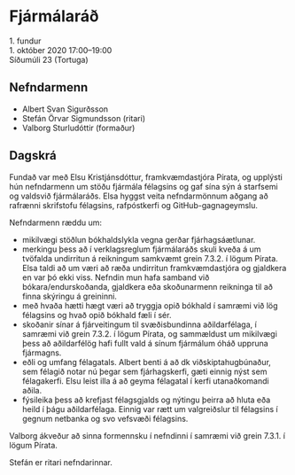 # Fjármálaráð

1\. fundur  
1\. október 2020 17:00–19:00  
Síðumúli 23 (Tortuga)

## Nefndarmenn

* Albert Svan Sigurðsson
* Stefán Örvar Sigmundsson (ritari)
* Valborg Sturludóttir (formaður)

## Dagskrá

Fundað var með Elsu Kristjánsdóttur, framkvæmdastjóra Pírata, og upplýsti hún nefndarmenn um stöðu fjármála félagsins og gaf sína sýn á starfsemi og valdsvið fjármálaráðs. Elsa hyggst veita nefndarmönnum aðgang að rafrænni skrifstofu félagsins, rafpóstkerfi og GitHub-gagnageymslu.

Nefndarmenn ræddu um:
* mikilvægi stöðlun bókhaldslykla vegna gerðar fjárhagsáætlunar.
* merkingu þess að í verklagsreglum fjármálaráðs skuli kveða á um tvöfalda undirritun á reikningum samkvæmt grein 7.3.2. í lögum Pírata. Elsa taldi að um væri að ræða undirritun framkvæmdastjóra og gjaldkera en var þó ekki viss. Nefndin mun hafa samband við bókara/endurskoðanda, gjaldkera eða skoðunarmenn reikninga til að finna skýringu á greininni.
* með hvaða hætti hægt væri að tryggja opið bókhald í samræmi við lög félagsins og hvað opið bókhald fæli í sér.
* skoðanir sínar á fjárveitingum til svæðisbundinna aðildarfélaga, í samræmi við grein 7.3.2. í lögum Pírata, og sammældust um mikilvægi þess að aðildarfélög hafi fullt vald á sínum fjármálum óháð uppruna fjármagns.
* eðli og umfang félagatals. Albert benti á að dk viðskiptahugbúnaður, sem félagið notar nú þegar sem fjárhagskerfi, gæti einnig nýst sem félagakerfi. Elsu leist illa á að geyma félagatal í kerfi utanaðkomandi aðila.
* fýsileika þess að krefjast félagsgjalds og nýtingu þeirra að hluta eða heild í þágu aðildarfélaga. Einnig var rætt um valgreiðslur til félagsins í gegnum netbanka og svo vefsvæði félagsins.

Valborg ákveður að sinna formennsku í nefndinni í samræmi við grein 7.3.1. í lögum Pírata.

Stefán er ritari nefndarinnar.